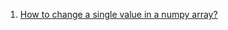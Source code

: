  1. [How to change a single value in a numpy array?][1]

[1]: https://stackoverflow.com/questions/44209368/how-to-change-a-single-value-in-a-numpy-array

